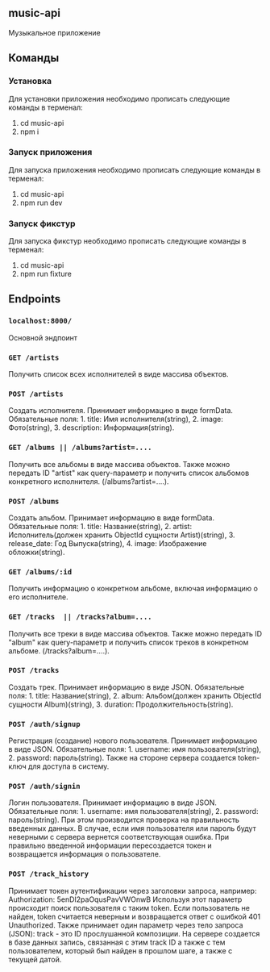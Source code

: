 ## music-api

Музыкальное приложение

## Команды

### Установка

Для установки приложения необходимо прописать следующие команды в терменал: 

1. cd music-api 
2. npm i

### Запуск приложения

Для запуска приложения необходимо прописать следующие команды в терменал:

1. cd music-api 
2. npm run dev

### Запуск фикстур

Для запуска фикстур необходимо прописать следующие команды в терменал:

1. cd music-api 
2. npm run fixture


## Endpoints

### `localhost:8000/`

Основной эндпоинт

### `GET /artists`

Получить список всех исполнителей в виде массива объектов.

### `POST /artists`

Создать исполнителя. Принимает информацию в виде formData. Обязательные поля: 1. title: Имя исполнителя(string), 2. image: Фото(string), 3. description: Информация(string).

### `GET /albums || /albums?artist=....`

Получить все альбомы в виде массива объектов. Также можно передать ID "artist" как query-параметр и получить список альбомов конкретного исполнителя. (/albums?artist=....).

### `POST /albums`

Создать альбом. Принимает информацию в виде formData. Обязательные поля: 1. title: Название(string), 2. artist: Исполнитель(должен хранить ObjectId сущности Artist)(string), 3.  release_date: Год Выпуска(string), 4. image: Изображение обложки(string).

### `GET /albums/:id`

Получить информацию о конкретном альбоме, включая информацию о его исполнителе.

### `GET /tracks  || /tracks?album=....`

Получить все треки в виде массива объектов. Также можно передать ID "album" как query-параметр и получить список треков в конкретном альбоме. (/tracks?album=....).

### `POST /tracks`

Создать трек. Принимает информацию в виде JSON. Обязательные поля: 1. title: Название(string), 2. album: Альбом(должен хранить ObjectId сущности Album)(string), 3. duration: Продолжительность(string).

### `POST /auth/signup`

Регистрация (создание) нового пользователя. Принимает информацию в виде JSON. Обязательные поля: 1. username: имя пользователя(string), 2. password: пароль(string). Также на стороне сервера создается token-ключ для доступа в систему.

### `POST /auth/signin`

Логин пользователя. Принимает информацию в виде JSON. Обязательные поля: 1. username: имя пользователя(string), 2. password: пароль(string). При этом производится проверка на правильность введенных данных. В случае, если имя пользователя или пароль будут неверными с сервера вернется соответствующая ошибка. При правильно введенной информации пересоздается токен и возвращается информация о пользователе.

### `POST /track_history`

Принимает токен аутентификации через заголовки запроса, например:
Authorization: 5enDI2paOqusPavVWOnwB
Используя этот параметр происходит поиск пользователя с таким token. Если пользователь не найден, token считается неверным и возвращается ответ с ошибкой 401 Unauthorized. 
Также принимает один параметр через тело запроса (JSON): track - это ID прослушанной композиции. На сервере создается в базе данных запись, связанная с этим track ID а также с тем пользователем, который был найден в прошлом шаге, а также с текущей датой.